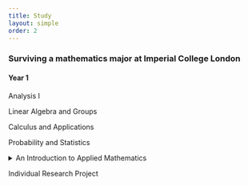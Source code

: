 ```yaml
---
title: Study
layout: simple
order: 2
---
```


### Surviving a mathematics major at Imperial College London
#### Year 1

 Analysis I

 Linear Algebra and Groups

 Calculus and Applications

 Probability and Statistics

<details><summary>An Introduction to Applied Mathematics</summary>
<p>

  - [A Brief Summary](/study/notes/year_1/Introduction_to_Applied_math/IAM)
  
  -  Coursework 1 ([pdf](/study/coursework/year_1/Introduction_to_Applied_math/pdf/IAM_Coursework1.pdf), [tex](/study/coursework/year_1/Introduction_to_Applied_math/tex/IAM_Coursework1.tex))
  
  -  Coursework 2([pdf](/study/coursework/year_1/Introduction_to_Applied_math/pdf/IAM_Coursework2.pdf), [tex](/study/coursework/year_1/Introduction_to_Applied_math/tex/IAM_Coursework2.tex))
  
</p>
  </details>


 Individual Research Project


